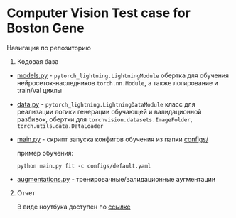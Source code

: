 # Computer Vision Test case for Boston Gene

Навигация по репозиторию

1. Кодовая база
  - [models.py](models.py) - `pytorch_lightning.LightningModule` обертка для обучения нейросеток-наследников `torch.nn.Module`, а также логирование и train/val циклы
  - [data.py](data.py) - `pytorch_lightning.LightningDataModule` класс для реализации логики генерации обучающей и валидационной разбивок, обертки для `torchvision.datasets.ImageFolder`, `torch.utils.data.DataLoader`
  - [main.py](main.py) - скрипт запуска конфигов обучения из папки [configs/](configs/)

    пример обучения:
    ```
    python main.py fit -c configs/default.yaml
    ```
  - [augmentations.py](augmentations.py) - тренировачные/валидационные аугментации
2. Отчет
  
    В виде ноутбука доступен по [ссылке](notebooks/report.ipynb)
